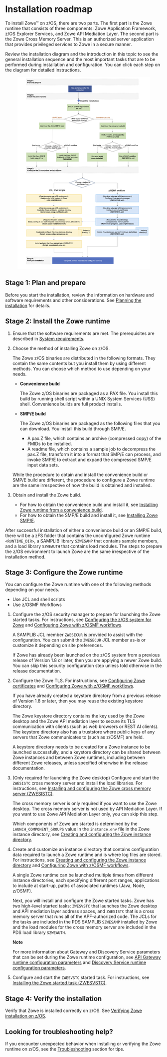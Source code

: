 # Installation roadmap

To install Zowe&trade; on z/OS, there are two parts. The first part is the Zowe runtime that consists of three components: Zowe Application Framework, z/OS Explorer Services, and Zowe API Mediation Layer. The second part is the Zowe Cross Memory Server. This is an authorized server application that provides privileged services to Zowe in a secure manner.

Review the installation diagram and the introduction in this topic to see the general installation sequence and the most important tasks that are to be performed during installation and configuration. You can click each step on the diagram for detailed instructions.

<figure>
  <img usemap="#home_map1" border="0" id="install-flow" src="../images/common/zowe-zos-install-diagram.png" width="850" alt="Click each step to get more details on the flow." />
  <figcaption></figcaption>
</figure>
<map name="home_map1" id="home_map1">
  <area href="installandconfig#planning-the-installation-of-zowe-z-os-components" alt="Plan and prepare for the installation" title="Plan and prepare for the installation" shape="rect" coords="326, 63, 474, 105" />
  <area href="systemrequirements.html" alt="Configure system requirements" title="Configure system requirements" shape="rect" coords="318, 183, 467, 224" />

  <area href="https://www.zowe.org/download.html" alt="Download Zowe SMP/E build" title="Download the Zowe SMP/E build from zowe.org" shape="rect" coords="131, 308, 304, 348" />
  <area href="install-zowe-smpe.html" alt="Install the Zowe SMP/E build using JCLs" title="Install the Zowe SMP/E build using JCLs" shape="rect" coords="54, 498, 188, 555" />
  <area href="install-zowe-smpe-zosmf-workflow.html" alt="Install the Zowe SMP/E build with z/OSMF workflow" title="Install the Zowe SMP/E build with z/OSMF workflow" shape="rect" coords="250, 498, 391, 555" />

  <area href="https://www.zowe.org/download.html" alt="Download the Zowe convenience build" title="Download the Zowe convenience build from zowe.org" shape="rect" coords="527, 299, 694, 344" />
  <area href="install-zowe-zos-convenience-build#obtaining-and-preparing-the-convenience-build" alt="Verify, transfer, and expand the PAX file on z/OS" title="Verify, transfer, and expand the PAX file on z/OS" shape="rect" coords="526, 368, 696, 410" />
  <area href="install-zowe-zos-convenience-build#installing-the-zowe-runtime" alt="Install the Zowe runtime using shell script" title="Install the Zowe runtime using shell script" shape="rect" coords="450, 500, 574, 552" />
  <area href="install-zowe-zos-convenience-build#installing-the-zowe-runtime" alt="Install the Zowe runtime with z/OSMF workflow" title="Install the Zowe runtime with z/OSMF workflow" shape="rect" coords="647, 499, 774, 554" />

  <area href="configure-zos-system.html" alt="Configure the z/OS system for Zowe using ZWESECUR" title="Configure the z/OS system for Zowe using ZWESECUR" shape="rect" coords="121, 756, 426, 808" />
  <area href="configure-certificates.html" alt="Configure Zowe certificates using shell script" title="Create the Zowe certificates keystore directory using shell script" shape="rect" coords="124, 830, 426, 882" />
  <area href="configure-xmem-server.html" alt="Configure the Zowe cross memory server using shell script" title="Install and configure the Zowe cross memory server (ZWESISTC) using shell script" shape="rect" coords="123, 909, 426, 952" />
  <area href="configure-instance-directory.html" alt="Create and configure the Zowe instance directory using shell script" title="Create and configure the Zowe instance directory using shell script" shape="rect" coords="121, 976, 426, 1038" />
  <area href="configure-zowe-server.html" alt="Install and start the Zowe started task using shell script" title="Install and start the Zowe started task (ZWESVSTC) using shell script" shape="rect" coords="125, 1065, 426, 1117" />

  <area href="configure-zowe-zosmf-workflow#configure-z-os-security-manager" alt="Configure Zowe security manager with z/OSMF workflow" title="Configure Zowe security manager with z/OSMF workflow" shape="rect" coords="515, 759, 757, 805" />
  <area href="configure-zowe-zosmf-workflow#configure-zowe-certificates" alt="Configure Zowe certificates with z/OSMF workflow" title="Configure Zowe certificates with z/OSMF workflow" shape="rect" coords="515, 832, 754, 882" />
  <area href="configure-zowe-zosmf-workflow#create-and-configure-the-zowe-instance-directory-and-start-the-zowe-started-task" alt="Create and configure the Zowe instance directory and start Zowe with z/OSMF workflow" title="Create and configure the Zowe instance directory and start Zowe with z/OSMF workflow" shape="rect" coords="513, 977, 757, 1042" />

  <area href="verify-zowe-runtime-install.html" alt="Verify Zowe installation on z/OS" title="Verify Zowe installation on z/OS" shape="rect" coords="224, 1154, 616, 1198" />
</map>

## Stage 1: Plan and prepare

Before you start the installation, review the information on hardware and software requirements and other considerations. See [Planning the installation](installandconfig.md) for details.

## Stage 2: Install the Zowe runtime

1. Ensure that the software requirements are met. The prerequisites are described in [System requirements](systemrequirements.md).

1. Choose the method of installing Zowe on z/OS. 

   The Zowe z/OS binaries are distributed in the following formats. They contain the same contents but you install them by using different methods. You can choose which method to use depending on your needs.

   - **Convenience build**

     The Zowe z/OS binaries are packaged as a PAX file. You install this build by running shell script within a UNIX System Services (USS) shell.  Convenience builds are full product installs.

   - **SMP/E build**

     The Zowe z/OS binaries are packaged as the following files that you can download. You install this build through SMP/E.  
     - A pax.Z file, which contains an archive (compressed copy) of the FMIDs to be installed.
     - A readme file, which contains a sample job to decompress the pax.Z file, transform it into a format that SMP/E can process, and invoke SMP/E to extract and expand the compressed SMP/E input data sets.

   While the procedure to obtain and install the convenience build or SMP/E build are different, the procedure to configure a Zowe runtime are the same irrespective of how the build is obtained and installed.

1. Obtain and install the Zowe build.

   - For how to obtain the convenience build and install it, see [Installing Zowe runtime from a convenience build](install-zowe-zos-convenience-build.md).
   - For how to obtain the SMP/E build and install it, see [Installing Zowe SMP/E](install-zowe-smpe.md).
   
After successful installation of either a convenience build or an SMP/E build, there will be a zFS folder that contains the unconfigured Zowe runtime `<RUNTIME_DIR>`, a SAMPLIB library `SZWESAMP` that contains sample members, and a load library `SZWEAUTH` that contains load modules. The steps to prepare the z/OS environment to launch Zowe are the same irrespective of the installation method.

## Stage 3: Configure the Zowe runtime

You can configure the Zowe runtime with one of the following methods depending on your needs. 
- Use JCL and shell scripts
- Use z/OSMF Workflows

1. Configure the z/OS security manager to prepare for launching the Zowe started tasks. For instructions, see [Configuring the z/OS system for Zowe](configure-zos-system.md) and [Configuring Zowe with z/OSMF workflows](configure-zowe-zosmf-workflow.md).
   
   A SAMPLIB JCL member `ZWESECUR` is provided to assist with the configuration. You can submit the `ZWESECUR` JCL member as-is or customize it depending on site preferences.  
   
   If Zowe has already been launched on the z/OS system from a previous release of Version 1.8 or later, then you are applying a newer Zowe build. You can skip this security configuration step unless told otherwise in the release documentation. 

2. Configure the Zowe TLS. For instructions, see [Configuring Zowe certificates](configure-certificates.md) and [Configuring Zowe with z/OSMF workflows](configure-zowe-zosmf-workflow.md).  

   If you have already created a keystore directory from a previous release of Version 1.8 or later, then you may reuse the existing keystore directory.

   The Zowe keystore directory contains the key used by the Zowe desktop and the Zowe API mediation layer to secure its TLS communication with clients (such as web browsers or REST AI clients). The keystore directory also has a truststore where public keys of any servers that Zowe communicates to (such as z/OSMF) are held.
   
   A keystore directory needs to be created for a Zowe instance to be launched successfully, and a keystore directory can be shared between Zowe instances and between Zowe runtimes, including between different Zowe releases, unless specified otherwise in the release documentation.  

3. (Only required for launching the Zowe desktop) Configure and start the `ZWESISTC` cross memory server and install the load libraries. For instructions, see [Installing and configuring the Zowe cross memory server (ZWESISTC)](configure-xmem-server.md).

   The cross memory server is only required if you want to use the Zowe desktop. The cross memory server is not used by API Mediation Layer. If you want to use Zowe API Mediation Layer only, you can skip this step. 
   
   Which components of Zowe are started is determined by the `LAUNCH_COMPONENT_GROUPS` value in the `instance.env` file in the Zowe instance directory, see [Creating and configuring the Zowe instance directory](configure-instance-directory.md#component-groups). 

4. Create and customize an instance directory that contains configuration data required to launch a Zowe runtime and is where log files are stored. For instructions, see [Creating and configuring the Zowe instance directory](configure-instance-directory.md) and [Configuring Zowe with z/OSMF workflows](configure-zowe-zosmf-workflow.md).

   A single Zowe runtime can be launched multiple times from different instance directories, each specifying different port ranges, applications to include at start-up, paths of associated runtimes (Java, Node, z/OSMF).

   Next, you will install and configure the Zowe started tasks. Zowe has two high-level started tasks: `ZWESVSTC` that launches the Zowe desktop and API mediation layer address spaces, and `ZWESISTC` that is a cross memory server that runs all of the APF-authorized code.  The JCLs for the tasks are included in the PDS SAMPLIB `SZWESAMP` installed by Zowe and the load modules for the cross memory server are included in the PDS load library `SZWEAUTH`. 
   
   **Note** 
   
   For more information about Gateway and Discovery Service parameters that can be set during the Zowe runtime configuration, see [API Gateway runtime configuration parameters](./api-mediation/api-gateway-configuration.md) and [Discovery Service runtime configuration parameters](./api-mediation/discovery-service-configuration.md).

5. Configure and start the `ZWESVSTC` started task. For instructions, see [Installing the Zowe started task (ZWESVSTC)](configure-zowe-server.md). 

## Stage 4: Verify the installation

Verify that Zowe is installed correctly on z/OS. See [Verifying Zowe installation on z/OS](verify-zowe-runtime-install.md).

## Looking for troubleshooting help?

If you encounter unexpected behavior when installing or verifying the Zowe runtime on z/OS, see the [Troubleshooting](../troubleshoot/troubleshooting.md) section for tips.
